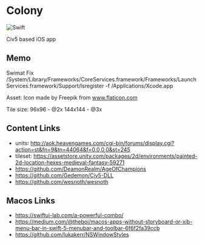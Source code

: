 # Colony

![Swift](https://github.com/mrommel/Colony/workflows/Swift/badge.svg)

Civ5 based iOS app

## Memo

Swimat Fix
/System/Library/Frameworks/CoreServices.framework/Frameworks/LaunchServices.framework/Support/lsregister -f /Applications/Xcode.app

Asset:
Icon made by Freepik from www.flaticon.com

Tile size:
96x96 - @2x
144x144 - @3x

## Content Links
- units: http://aok.heavengames.com/cgi-bin/forums/display.cgi?action=st&fn=9&tn=44064&f=0,0,0,0&st=245
- tileset: https://assetstore.unity.com/packages/2d/environments/painted-2d-location-hexes-medieval-fantasy-59271
- https://github.com/DeamonRealm/AgeOfChampions
- https://github.com/Gedemon/Civ5-DLL
- https://github.com/wesnoth/wesnoth

## Macos Links
- https://swiftui-lab.com/a-powerful-combo/
- https://medium.com/@theboi/macos-apps-without-storyboard-or-xib-menu-bar-in-swift-5-menubar-and-toolbar-6f6f2fa39ccb
- https://github.com/lukakerr/NSWindowStyles
